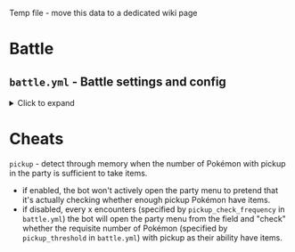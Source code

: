 Temp file - move this data to a dedicated wiki page

# Battle
## `battle.yml` - Battle settings and config
<details>
<summary>Click to expand</summary>

### Battle
`battle` - Set this to true to have the bot automatically battle Pokémon that don't meet catch criteria, if possible. If set to false, the bot will instead run away from encounters that don't meet catch criteria.

`batle_method` - Placeholder for future functionality for a more intelligent battle engine.

`pickup` - Set this to true to enable pickup farming. With pickup farming on, the bot will attempt to take advantage of the mechanics of the ability Pickup by taking items from pokemon who have picked up items.

`pickup_threshold` - This is the number of pickup pokemon in the party that should have an item before the bot tries to take items from them. If you have fewer pokemon with Pickup in your party than this number, the bot will use that number instead. I.e. if this is set to 3, but you only have 1 zigzagoon with pickup in your party, it'll use the number 1 instead.

`pickup_check_frequency` - This is how many encounters to get before checking for pickup items. 
- If `pickup` is enabled in `cheats.yml`, this is ignored. 
- Otherwise, the bot will open the party menu to look at the party icons for items every X encounters, as denoted by this value.

`faint_action` - This represents what the bot should do if the lead pokemon faints. 
- If set to `stop`, the bot will go into manual mode. 
- If set to `flee`, the bot will attempt to run from the encounter. 
- If set to `rotate`, the bot will send out the next pokemon in the party that has at least 20% of its health and at least 1 usable move.

`new_move` - This represents what the bot should do if a pokemon attempts to learn a new move. 
- If set to `stop`, the bot will go into manual mode. 
- If set to `cancel`, the bot will stop the pokemon from learning a new move. 
- If set to `learn_best`, the bot will calculate the weakest move from the pokemon's current movepool and, provided the new move is better, replace that move with the new move. If the pokemon knows more than one move of a certain type, the bot will attempt to delete the weakest move with redundant typing in order to maximize coverage.

`stop_evolution` - Set this to true to ensure that the bot will prevent pokemon from evolving.

`replace_lead_battler` - If true, the bot will switch the order of pokemon in the party to replace a lead pokemon that runs out of pp or runs low on hp. Helpful for leveling the whole team.

`switch_strategy` - Placeholder for future functionality for more intelligent switching in battle.

`banned_moves` - List of moves for the battle engine to never select. Moves that are banned will not be selected in combat, and are likely to be forgotten if `new_move` is set to `learn_best`.

</details>


# Cheats
`pickup` - detect through memory when the number of Pokémon with pickup in the party is sufficient to take items. 
- if enabled, the bot won't actively open the party menu to pretend that it's actually checking whether enough pickup Pokémon have items.
- if disabled, every x encounters (specified by `pickup_check_frequency` in `battle.yml`) the bot will open the party menu from the field and "check" whether the requisite number of Pokémon (specified by `pickup_threshold` in `battle.yml`) with pickup as their ability have items.

